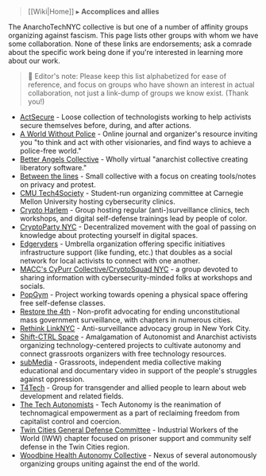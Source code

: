 > [[Wiki|Home]] ▸ **Accomplices and allies**

The AnarchoTechNYC collective is but one of a number of affinity groups organizing against fascism. This page lists other groups with whom we have some collaboration. None of these links are endorsements; ask a comrade about the specific work being done if you're interested in learning more about our work.

> 📝 Editor's note: Please keep this list alphabetized for ease of reference, and focus on groups who have shown an interest in actual collaboration, not just a link-dump of groups we know exist. (Thank you!)

* [ActSecure](https://actsecure.org/) - Loose collection of technologists working to help activists secure themselves before, during, and after actions.
* [A World Without Police](http://aworldwithoutpolice.org) - Online journal and organizer's resource inviting you "to think and act with other visionaries, and find ways to achieve a police-free world."
* [Better Angels Collective](https://betterangels.github.io/) - Wholly virtual "anarchist collective creating liberatory software."
* [Between the lines](http://betweenthelines.github.io/) - Small collective with a focus on creating tools/notes on privacy and protest.
* [CMU Tech4Society](https://tech4society.slack.com/) - Student-run organizing committee at Carnegie Mellon University hosting cybersecurity clinics.
* [Crypto Harlem](http://rdewald.com/cryptoharlem/) - Group hosting regular (anti-)surveillance clinics, tech workshops, and digital self-defense trainings lead by people of color.
* [CryptoParty NYC](https://www.cryptoparty.in/nyc) - Decentralized movement with the goal of passing on knowledge about protecting yourself in digital spaces.
* [Edgeryders](https://edgeryders.eu/) - Umbrella organization offering specific initiatives infrastructure support (like funding, etc.) that doubles as a social network for local activists to connect with one another.
* [MACC's CyPurr Collective/CryptoSquad NYC](http://macc.nyc/groups) - a group devoted to sharing information with cybersecurity-minded folks at workshops and socials.
* [PopGym](http://popgym.org/) - Project working towards opening a physical space offering free self-defense classes.
* [Restore the 4th](https://restorethe4th.com/) - Non-profit advocating for ending unconstitutional mass government surveillance, with chapters in numerous cities.
* [Rethink LinkNYC](http://rethinklink.nyc/) - Anti-surveillance advocacy group in New York City.
* [Shift-CTRL Space](https://shiftctrl.space/) - Amalgamation of Autonomist and Anarchist activists organizing technology-centered projects to cultivate autonomy and connect grassroots organizers with free technology resources.
* [subMedia](https://sub.media/) - Grassroots, independent media collective making educational and documentary video in support of the people's struggles against oppression.
* [T4Tech](https://www.meetup.com/t4tech-Free-Coding-Workshop-for-Trans-Folks/) - Group for transgender and allied people to learn about web development and related fields.
* [The Tech Autonomists](https://tech-autonomy.com/) - Tech Autonomy is the reanimation of technomagical empowerment as a part of reclaiming freedom from capitalist control and coercion.
* [Twin Cities General Defense Committee](https://twincitiesgdc.org/) - Industrial Workers of the World (IWW) chapter focused on prisoner support and community self defense in the Twin Cities region.
* [Woodbine Health Autonomy Collective](http://woodbine.nyc/) - Nexus of several autonomously organizing groups uniting against the end of the world.